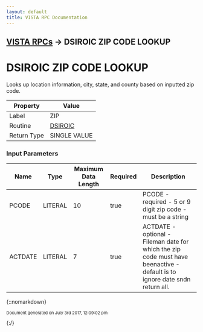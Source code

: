 ```yaml
---
layout: default
title: VISTA RPC Documentation
---
```


## [VISTA RPCs](TableOfContents) &#8594; DSIROIC ZIP CODE LOOKUP
# DSIROIC ZIP CODE LOOKUP

Looks up location information, city, state, and county based on inputted zip code.

Property | Value
--- | ---
Label | ZIP
Routine | [DSIROIC](http://code.osehra.org/dox/Routine_DSIROIC_source.html)
Return Type | SINGLE VALUE


### Input Parameters

Name | Type | Maximum Data Length | Required | Description
--- | --- | --- | --- | ---
PCODE | LITERAL | 10 | true | PCODE - required - 5 or 9 digit zip code - must be a string
ACTDATE | LITERAL | 7 | true | ACTDATE - optional - Fileman date for which the zip code must have beenactive - default is to ignore date sndn return all.



{::nomarkdown} <br/><p style="font-size: 11px">Document generated on July 3rd 2017, 12:09:02 pm</p>{:/}